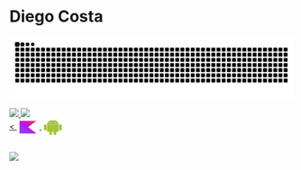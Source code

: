 # Diego Costa

![Snake animation](https://github.com/zNexTage/zNexTage/blob/output/github-contribution-grid-snake.svg)


 <div>
  <a href="[https://github.com/diegocosta08)">
  <img height="180em" src="https://github-readme-stats.vercel.app/api?username=diegocosta08&show_icons=true&theme=dracula&include_all_commits=true&count_public"/>
  <img height="180em" src="https://github-readme-stats.vercel.app/api/top-langs/?username=Diego&layout=compact&langs_count=7&theme=dracula"/>

</div>
  
 <div style="display: inline_block"><
  <img align="center" alt="Logo Kotlin" height="30" width="40" src="https://raw.githubusercontent.com/devicons/devicon/master/icons/kotlin/kotlin-original.svg"> 
  <img align="center" alt="Logo Android" height="30" width="40" src="https://raw.githubusercontent.com/devicons/devicon/master/icons/android/android-original.svg">
  
</div>

## 

<div> 

<a href="https://linkedin.com/in/diego-costa08/" target="_blank"><img src="https://img.shields.io/badge/-LinkedIn-%230077B5?style=for-the-badge&logo=linkedin&logoColor=white" target="_blank"></a>  

</div>
